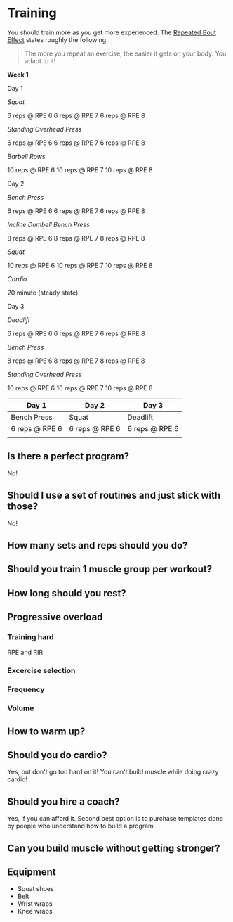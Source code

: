 # Training

You should train more as you get more experienced. The [Repeated Bout Effect](https://en.wikipedia.org/wiki/Delayed_onset_muscle_soreness#Repeated-bout_effect) states roughly the following:

> The more you repeat an exercise, the easier it gets on your body. You adapt to it!

**Week 1**

Day 1

_Squat_

6 reps @ RPE 6
6 reps @ RPE 7
6 reps @ RPE 8

_Standing Overhead Press_

6 reps @ RPE 6
6 reps @ RPE 7
6 reps @ RPE 8

_Barbell Rows_

10 reps @ RPE 6
10 reps @ RPE 7
10 reps @ RPE 8

Day 2

_Bench Press_

6 reps @ RPE 6
6 reps @ RPE 7
6 reps @ RPE 8

_Incline Dumbell Bench Press_

8 reps @ RPE 6
8 reps @ RPE 7
8 reps @ RPE 8

_Squat_

10 reps @ RPE 6
10 reps @ RPE 7
10 reps @ RPE 8

_Cardio_

20 minute (steady state)

Day 3

_Deadlift_

6 reps @ RPE 6
6 reps @ RPE 7
6 reps @ RPE 8

_Bench Press_

8 reps @ RPE 6
8 reps @ RPE 7
8 reps @ RPE 8

_Standing Overhead Press_

10 reps @ RPE 6
10 reps @ RPE 7
10 reps @ RPE 8

| Day 1          | Day 2          | Day 3          |
| -------------- | -------------- | -------------- |
| Bench Press    | Squat          | Deadlift       |
| 6 reps @ RPE 6 | 6 reps @ RPE 6 | 6 reps @ RPE 6 |
|                |                |                |

## Is there a perfect program?

No!

## Should I use a set of routines and just stick with those?

No!

## How many sets and reps should you do?

## Should you train 1 muscle group per workout?

## How long should you rest?

## Progressive overload

### Training hard

RPE and RIR

### Excercise selection

### Frequency

### Volume

## How to warm up?

## Should you do cardio?

Yes, but don't go too hard on it! You can't build muscle while doing crazy cardio!

## Should you hire a coach?

Yes, if you can afford it. Second best option is to purchase templates done by people who understand how to build a program

## Can you build muscle without getting stronger?

## Equipment

- Squat shoes
- Belt
- Wrist wraps
- Knee wraps
